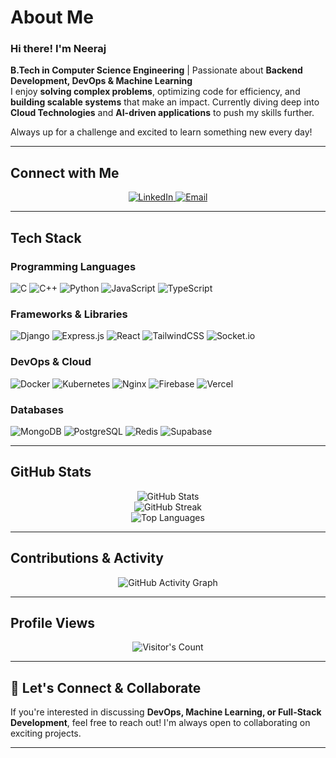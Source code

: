 # About Me

### Hi there! I'm Neeraj 

**B.Tech in Computer Science Engineering** | Passionate about **Backend Development, DevOps & Machine Learning**  
I enjoy **solving complex problems**, optimizing code for efficiency, and **building scalable systems** that make an impact. Currently diving deep into **Cloud Technologies** and **AI-driven applications** to push my skills further.

Always up for a challenge and excited to learn something new every day! 

---

##  Connect with Me
<p align="center">
  <a href="https://linkedin.com/in/neerajkumar1044" target="_blank">
    <img src="https://img.shields.io/badge/LinkedIn-%230077B5.svg?style=for-the-badge&logo=linkedin&logoColor=white" alt="LinkedIn"/>
  </a>
  <a href="mailto:neerajkumar.cs1044@gmail.com" target="_blank">
    <img src="https://img.shields.io/badge/Email-D14836?style=for-the-badge&logo=gmail&logoColor=white" alt="Email"/>
  </a>
</p>

---

##  Tech Stack

###  Programming Languages
![C](https://img.shields.io/badge/C-%2300599C.svg?style=for-the-badge&logo=c&logoColor=white)
![C++](https://img.shields.io/badge/C++-%2300599C.svg?style=for-the-badge&logo=c%2B%2B&logoColor=white)
![Python](https://img.shields.io/badge/Python-3670A0?style=for-the-badge&logo=python&logoColor=ffdd54)
![JavaScript](https://img.shields.io/badge/JavaScript-%23323330.svg?style=for-the-badge&logo=javascript&logoColor=%23F7DF1E)
![TypeScript](https://img.shields.io/badge/TypeScript-%23007ACC.svg?style=for-the-badge&logo=typescript&logoColor=white)

###  Frameworks & Libraries
![Django](https://img.shields.io/badge/Django-%23092E20.svg?style=for-the-badge&logo=django&logoColor=white)
![Express.js](https://img.shields.io/badge/Express.js-%23404d59.svg?style=for-the-badge&logo=express&logoColor=%2361DAFB)
![React](https://img.shields.io/badge/React-%2320232a.svg?style=for-the-badge&logo=react&logoColor=%2361DAFB)
![TailwindCSS](https://img.shields.io/badge/TailwindCSS-%2338B2AC.svg?style=for-the-badge&logo=tailwind-css&logoColor=white)
![Socket.io](https://img.shields.io/badge/Socket.io-black?style=for-the-badge&logo=socket.io&badgeColor=010101)

###  DevOps & Cloud
![Docker](https://img.shields.io/badge/Docker-%230db7ed.svg?style=for-the-badge&logo=docker&logoColor=white)
![Kubernetes](https://img.shields.io/badge/Kubernetes-%23326ce5.svg?style=for-the-badge&logo=kubernetes&logoColor=white)
![Nginx](https://img.shields.io/badge/Nginx-%23009639.svg?style=for-the-badge&logo=nginx&logoColor=white)
![Firebase](https://img.shields.io/badge/Firebase-%23039BE5.svg?style=for-the-badge&logo=firebase)
![Vercel](https://img.shields.io/badge/Vercel-%23000000.svg?style=for-the-badge&logo=vercel&logoColor=white)

###  Databases
![MongoDB](https://img.shields.io/badge/MongoDB-%234ea94b.svg?style=for-the-badge&logo=mongodb&logoColor=white)
![PostgreSQL](https://img.shields.io/badge/PostgreSQL-%23316192.svg?style=for-the-badge&logo=postgresql&logoColor=white)
![Redis](https://img.shields.io/badge/Redis-%23DD0031.svg?style=for-the-badge&logo=redis&logoColor=white)
![Supabase](https://img.shields.io/badge/Supabase-3ECF8E?style=for-the-badge&logo=supabase&logoColor=white)

---

##  GitHub Stats
<div align="center">
  
  <img src="https://github-readme-stats.vercel.app/api?username=NeerajKumar-1044&theme=tokyonight&show_icons=true&hide_border=false&count_private=true" alt="GitHub Stats"/>

  <br/>

  <img src="https://github-readme-streak-stats.herokuapp.com/?user=NeerajKumar-1044&theme=tokyonight&hide_border=false" alt="GitHub Streak"/>

  <br/>

  <img src="https://github-readme-stats.vercel.app/api/top-langs/?username=NeerajKumar-1044&theme=tokyonight&show_icons=true&hide_border=false&layout=compact" alt="Top Languages"/>

</div>


---

##  Contributions & Activity
<p align="center">
  <img src="https://github-readme-activity-graph.vercel.app/graph?username=NeerajKumar-1044&theme=react-dark&hide_border=true" alt="GitHub Activity Graph"/>
</p>

---

##  Profile Views
<p align="center">
  <img src="https://profile-counter.glitch.me/NeerajKumar-1044/count.svg" alt="Visitor's Count" />
</p>

---

## 🤝 Let's Connect & Collaborate
If you're interested in discussing **DevOps, Machine Learning, or Full-Stack Development**, feel free to reach out! I'm always open to collaborating on exciting projects.  

---

<!-- Inspired by GPRM (https://gprm.itsvg.in) -->
